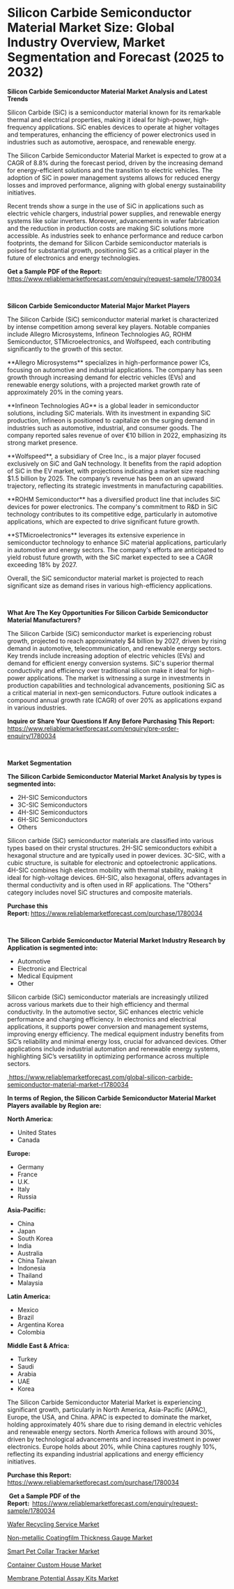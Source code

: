 <p><h1>Silicon Carbide Semiconductor Material Market Size: Global Industry Overview, Market Segmentation and Forecast (2025 to 2032)</h1></p><p><strong>Silicon Carbide Semiconductor Material Market Analysis and Latest Trends</strong></p>
<p><p>Silicon Carbide (SiC) is a semiconductor material known for its remarkable thermal and electrical properties, making it ideal for high-power, high-frequency applications. SiC enables devices to operate at higher voltages and temperatures, enhancing the efficiency of power electronics used in industries such as automotive, aerospace, and renewable energy.</p><p>The Silicon Carbide Semiconductor Material Market is expected to grow at a CAGR of 8.8% during the forecast period, driven by the increasing demand for energy-efficient solutions and the transition to electric vehicles. The adoption of SiC in power management systems allows for reduced energy losses and improved performance, aligning with global energy sustainability initiatives.</p><p>Recent trends show a surge in the use of SiC in applications such as electric vehicle chargers, industrial power supplies, and renewable energy systems like solar inverters. Moreover, advancements in wafer fabrication and the reduction in production costs are making SiC solutions more accessible. As industries seek to enhance performance and reduce carbon footprints, the demand for Silicon Carbide semiconductor materials is poised for substantial growth, positioning SiC as a critical player in the future of electronics and energy technologies.</p></p>
<p><strong>Get a Sample PDF of the Report:&nbsp;</strong> <a href="https://www.reliablemarketforecast.com/enquiry/request-sample/1780034?utm_campaign=1110&utm_medium=2&utm_source=Github&utm_content=ia&utm_term=25032025&utm_id=silicon-carbide-semiconductor-material">https://www.reliablemarketforecast.com/enquiry/request-sample/1780034</a></p>
<p>&nbsp;</p>
<p><strong>Silicon Carbide Semiconductor Material Major Market Players</strong></p>
<p><p>The Silicon Carbide (SiC) semiconductor material market is characterized by intense competition among several key players. Notable companies include Allegro Microsystems, Infineon Technologies AG, ROHM Semiconductor, STMicroelectronics, and Wolfspeed, each contributing significantly to the growth of this sector.</p><p>**Allegro Microsystems** specializes in high-performance power ICs, focusing on automotive and industrial applications. The company has seen growth through increasing demand for electric vehicles (EVs) and renewable energy solutions, with a projected market growth rate of approximately 20% in the coming years.</p><p>**Infineon Technologies AG** is a global leader in semiconductor solutions, including SiC materials. With its investment in expanding SiC production, Infineon is positioned to capitalize on the surging demand in industries such as automotive, industrial, and consumer goods. The company reported sales revenue of over €10 billion in 2022, emphasizing its strong market presence.</p><p>**Wolfspeed**, a subsidiary of Cree Inc., is a major player focused exclusively on SiC and GaN technology. It benefits from the rapid adoption of SiC in the EV market, with projections indicating a market size reaching $1.5 billion by 2025. The company’s revenue has been on an upward trajectory, reflecting its strategic investments in manufacturing capabilities.</p><p>**ROHM Semiconductor** has a diversified product line that includes SiC devices for power electronics. The company's commitment to R&D in SiC technology contributes to its competitive edge, particularly in automotive applications, which are expected to drive significant future growth.</p><p>**STMicroelectronics** leverages its extensive experience in semiconductor technology to enhance SiC material applications, particularly in automotive and energy sectors. The company's efforts are anticipated to yield robust future growth, with the SiC market expected to see a CAGR exceeding 18% by 2027.</p><p>Overall, the SiC semiconductor material market is projected to reach significant size as demand rises in various high-efficiency applications.</p></p>
<p>&nbsp;</p>
<p><strong>What Are The Key Opportunities For Silicon Carbide Semiconductor Material Manufacturers?</strong></p>
<p><p>The Silicon Carbide (SiC) semiconductor market is experiencing robust growth, projected to reach approximately $4 billion by 2027, driven by rising demand in automotive, telecommunication, and renewable energy sectors. Key trends include increasing adoption of electric vehicles (EVs) and demand for efficient energy conversion systems. SiC's superior thermal conductivity and efficiency over traditional silicon make it ideal for high-power applications. The market is witnessing a surge in investments in production capabilities and technological advancements, positioning SiC as a critical material in next-gen semiconductors. Future outlook indicates a compound annual growth rate (CAGR) of over 20% as applications expand in various industries.</p></p>
<p><strong>Inquire or Share Your Questions If Any Before Purchasing This Report:</strong> <a href="https://www.reliablemarketforecast.com/enquiry/pre-order-enquiry/1780034?utm_campaign=1110&utm_medium=2&utm_source=Github&utm_content=ia&utm_term=25032025&utm_id=silicon-carbide-semiconductor-material">https://www.reliablemarketforecast.com/enquiry/pre-order-enquiry/1780034</a></p>
<p>&nbsp;</p>
<p><strong>Market Segmentation</strong></p>
<p><strong>The Silicon Carbide Semiconductor Material Market Analysis by types is segmented into:</strong></p>
<p><ul><li>2H-SIC Semiconductors</li><li>3C-SIC Semiconductors</li><li>4H-SIC Semiconductors</li><li>6H-SIC Semiconductors</li><li>Others</li></ul></p>
<p><p>Silicon carbide (SiC) semiconductor materials are classified into various types based on their crystal structures. 2H-SIC semiconductors exhibit a hexagonal structure and are typically used in power devices. 3C-SIC, with a cubic structure, is suitable for electronic and optoelectronic applications. 4H-SIC combines high electron mobility with thermal stability, making it ideal for high-voltage devices. 6H-SIC, also hexagonal, offers advantages in thermal conductivity and is often used in RF applications. The "Others" category includes novel SiC structures and composite materials.</p></p>
<p><strong>Purchase this Report:&nbsp;</strong><a href="https://www.reliablemarketforecast.com/purchase/1780034?utm_campaign=1110&utm_medium=2&utm_source=Github&utm_content=ia&utm_term=25032025&utm_id=silicon-carbide-semiconductor-material">https://www.reliablemarketforecast.com/purchase/1780034</a></p>
<p>&nbsp;</p>
<p><strong>The Silicon Carbide Semiconductor Material Market Industry Research by Application is segmented into:</strong></p>
<p><ul><li>Automotive</li><li>Electronic and Electrical</li><li>Medical Equipment</li><li>Other</li></ul></p>
<p><p>Silicon carbide (SiC) semiconductor materials are increasingly utilized across various markets due to their high efficiency and thermal conductivity. In the automotive sector, SiC enhances electric vehicle performance and charging efficiency. In electronics and electrical applications, it supports power conversion and management systems, improving energy efficiency. The medical equipment industry benefits from SiC’s reliability and minimal energy loss, crucial for advanced devices. Other applications include industrial automation and renewable energy systems, highlighting SiC’s versatility in optimizing performance across multiple sectors.</p></p>
<p><a href="https://www.reliablemarketforecast.com/global-silicon-carbide-semiconductor-material-market-r1780034?utm_campaign=1110&utm_medium=2&utm_source=Github&utm_content=ia&utm_term=25032025&utm_id=silicon-carbide-semiconductor-material">&nbsp;https://www.reliablemarketforecast.com/global-silicon-carbide-semiconductor-material-market-r1780034</a></p>
<p><strong>In terms of Region, the Silicon Carbide Semiconductor Material Market Players available by Region are:</strong></p>
<p>
    <p> <strong> North America: </strong>
        <ul>
            <li>United States</li>
            <li>Canada</li>
        </ul>
        </p> 
    <p> <strong> Europe: </strong>
        <ul>
            <li>Germany</li>
            <li>France</li>
            <li>U.K.</li>
            <li>Italy</li>
            <li>Russia</li>
        </ul>
        </p> 
    <p> <strong> Asia-Pacific: </strong>
        <ul>
            <li>China</li>
            <li>Japan</li>
            <li>South Korea</li>
            <li>India</li>
            <li>Australia</li>
            <li>China Taiwan</li>
            <li>Indonesia</li>
            <li>Thailand</li>
            <li>Malaysia</li>
        </ul>
        </p> 
    <p> <strong> Latin America: </strong>
        <ul>
            <li>Mexico</li>
            <li>Brazil</li>
            <li>Argentina Korea</li>
            <li>Colombia</li>
        </ul>
        </p> 
    <p> <strong> Middle East & Africa: </strong>
        <ul>
            <li>Turkey</li>
            <li>Saudi</li>
            <li>Arabia</li>
            <li>UAE</li>
            <li>Korea</li>
        </ul>
    </p>
    </p>
<p><p>The Silicon Carbide Semiconductor Material Market is experiencing significant growth, particularly in North America, Asia-Pacific (APAC), Europe, the USA, and China. APAC is expected to dominate the market, holding approximately 40% share due to rising demand in electric vehicles and renewable energy sectors. North America follows with around 30%, driven by technological advancements and increased investment in power electronics. Europe holds about 20%, while China captures roughly 10%, reflecting its expanding industrial applications and energy efficiency initiatives.</p></p>
<p><strong>Purchase this Report: </strong><a href="https://www.reliablemarketforecast.com/purchase/1780034?utm_campaign=1110&utm_medium=2&utm_source=Github&utm_content=ia&utm_term=25032025&utm_id=silicon-carbide-semiconductor-material">https://www.reliablemarketforecast.com/purchase/1780034</a></p>
<p>&nbsp;<strong>Get a Sample PDF of the Report:&nbsp;&nbsp;</strong><a href="https://www.reliablemarketforecast.com/enquiry/request-sample/1780034?utm_campaign=1110&utm_medium=2&utm_source=Github&utm_content=ia&utm_term=25032025&utm_id=silicon-carbide-semiconductor-material">https://www.reliablemarketforecast.com/enquiry/request-sample/1780034</a></p>
<p><strong></strong></p>
<p><p><a href="https://github.com/prumrupear/Market-Research-Report-List-1/blob/main/wafer-recycling-service-market.md?utm_campaign=1110&utm_medium=2&utm_source=Github&utm_content=ia&utm_term=25032025&utm_id=silicon-carbide-semiconductor-material">Wafer Recycling Service Market</a></p><p><a href="https://github.com/kelttnandan9/Market-Research-Report-List-1/blob/main/non-metallic-coatingfilm-thickness-gauge-market.md?utm_campaign=1110&utm_medium=2&utm_source=Github&utm_content=ia&utm_term=25032025&utm_id=silicon-carbide-semiconductor-material">Non-metallic Coatingfilm Thickness Gauge Market</a></p><p><a href="https://github.com/goreabeeran/Market-Research-Report-List-1/blob/main/smart-pet-collar-tracker-market.md?utm_campaign=1110&utm_medium=2&utm_source=Github&utm_content=ia&utm_term=25032025&utm_id=silicon-carbide-semiconductor-material">Smart Pet Collar Tracker Market</a></p><p><a href="https://github.com/borsiflorsfa/Market-Research-Report-List-1/blob/main/container-custom-house-market.md?utm_campaign=1110&utm_medium=2&utm_source=Github&utm_content=ia&utm_term=25032025&utm_id=silicon-carbide-semiconductor-material">Container Custom House Market</a></p><p><a href="https://github.com/romeoacuffap/Market-Research-Report-List-1/blob/main/membrane-potential-assay-kits-market.md?utm_campaign=1110&utm_medium=2&utm_source=Github&utm_content=ia&utm_term=25032025&utm_id=silicon-carbide-semiconductor-material">Membrane Potential Assay Kits Market</a></p></p>